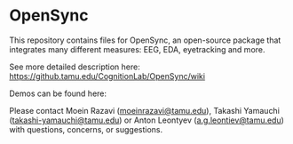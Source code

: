 # OpenSync


This repository contains files for OpenSync, an open-source package that integrates many different measures: EEG, EDA, eyetracking and more. 

See more detailed description here: https://github.tamu.edu/CognitionLab/OpenSync/wiki

Demos can be found here: 


Please contact Moein Razavi (moeinrazavi@tamu.edu), Takashi Yamauchi (takashi-yamauchi@tamu.edu) or Anton Leontyev (a.g.leontiev@tamu.edu) with questions, concerns, or suggestions.

